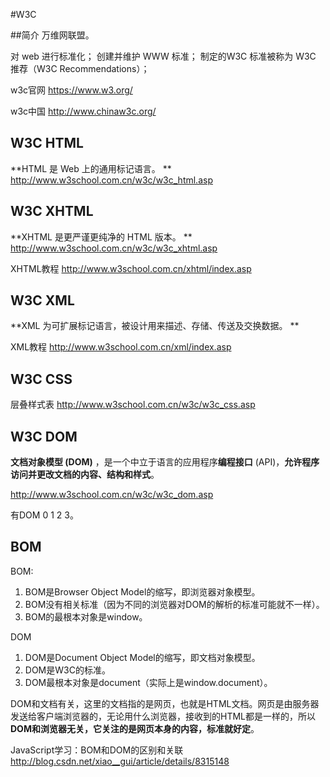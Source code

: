 #W3C

##简介
万维网联盟。

对 web 进行标准化；
创建并维护 WWW 标准；
制定的W3C 标准被称为 W3C 推荐（W3C Recommendations）；

w3c官网
https://www.w3.org/

w3c中国
http://www.chinaw3c.org/

## W3C HTML
**HTML 是 Web 上的通用标记语言。
**
http://www.w3school.com.cn/w3c/w3c_html.asp

## W3C XHTML
**XHTML 是更严谨更纯净的 HTML 版本。
**
http://www.w3school.com.cn/w3c/w3c_xhtml.asp

XHTML教程
http://www.w3school.com.cn/xhtml/index.asp

## W3C XML
**XML 为可扩展标记语言，被设计用来描述、存储、传送及交换数据。
**

XML教程
http://www.w3school.com.cn/xml/index.asp

## W3C CSS
层叠样式表
http://www.w3school.com.cn/w3c/w3c_css.asp

## W3C DOM
**文档对象模型 (DOM)** ，是一个中立于语言的应用程序**编程接口** (API)，**允许程序访问并更改文档的内容、结构和样式**。

http://www.w3school.com.cn/w3c/w3c_dom.asp

有DOM 0 1 2 3。

## BOM

BOM:
1. BOM是Browser Object Model的缩写，即浏览器对象模型。
2. BOM没有相关标准（因为不同的浏览器对DOM的解析的标准可能就不一样）。
3. BOM的最根本对象是window。

DOM

1. DOM是Document Object Model的缩写，即文档对象模型。
2. DOM是W3C的标准。
3. DOM最根本对象是document（实际上是window.document）。

 
DOM和文档有关，这里的文档指的是网页，也就是HTML文档。网页是由服务器发送给客户端浏览器的，无论用什么浏览器，接收到的HTML都是一样的，所以**DOM和浏览器无关，它关注的是网页本身的内容，标准就好定**。

JavaScript学习：BOM和DOM的区别和关联
http://blog.csdn.net/xiao__gui/article/details/8315148
















